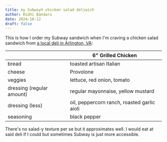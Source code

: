 ```yaml
---
title: my Subway® chicken salad deliwich
author: Ridhi Bandaru
date: 2024-10-12
draft: false
---
```

This is how I order my Subway sandwich when I'm craving a chicken salad sandwich from [a local deli in Arlington, VA](https://www.google.com/maps/place/Chelsea+Market+%26+Deli/@38.8899495,-77.0883377,17z/data=!3m1!4b1!4m6!3m5!1s0x89b7b6898d3c73c9:0x99ee4c06aa82f106!8m2!3d38.8899454!4d-77.0857628!16s%2Fg%2F11f2_5zs6n?entry=ttu&g_ep=EgoyMDI0MTAwOS4wIKXMDSoASAFQAw%3D%3D):

|                           | 6" Grilled Chicken                          |
| ------------------------- | ------------------------------------------- |
| bread                     | toasted artisan Italian                     |
| cheese                    | Provolone                                   |
| veggies                   | lettuce, red onion, tomato                  |
| dressing (regular amount) | regular mayonnaise, yellow mustard          |
| dressing (less)           | oil, peppercorn ranch, roasted garlic aioli |
| seasoning                 | black pepper                                |

There's no salad-y texture per se but it approximates well. I would eat at said deli if I could but sometimes Subway is just more accessible.